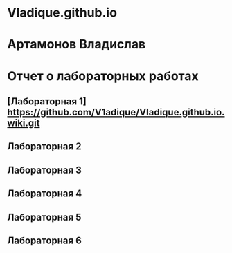 # Vladique.github.io
# Артамонов Владислав
# Отчет о лабораторных работах

## [Лабораторная 1] https://github.com/V1adique/Vladique.github.io.wiki.git



## Лабораторная 2

## Лабораторная 3

## Лабораторная 4

## Лабораторная 5

## Лабораторная 6
